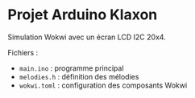 # Projet Arduino Klaxon

Simulation Wokwi avec un écran LCD I2C 20x4.

Fichiers :
- `main.ino` : programme principal
- `melodies.h` : définition des mélodies
- `wokwi.toml` : configuration des composants Wokwi

